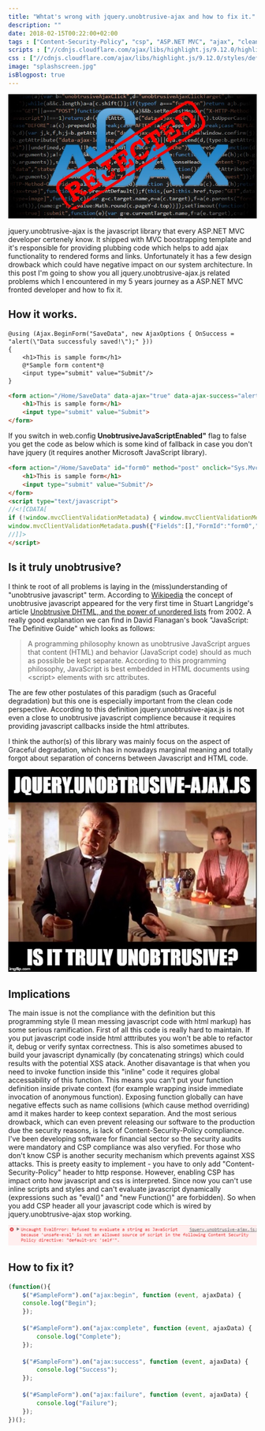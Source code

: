 ```yaml
---
title: "Whtat's wrong with jquery.unobtrusive-ajax and how to fix it."
description: ""
date: 2018-02-15T00:22:00+02:00
tags : ["Content-Security-Policy", "csp", "ASP.NET MVC", "ajax", "cleancode"]
scripts : ["//cdnjs.cloudflare.com/ajax/libs/highlight.js/9.12.0/highlight.min.js", "//cdnjs.cloudflare.com/ajax/libs/fitvids/1.2.0/jquery.fitvids.min.js"]
css : ["//cdnjs.cloudflare.com/ajax/libs/highlight.js/9.12.0/styles/default.min.css"]
image: "splashscreen.jpg"
isBlogpost: true
---
```

![splashscreen](splashscreen.jpg)

jquery.unobtrusive-ajax is the javascript library that every ASP.NET MVC developer certenely know. It shipped with MVC boostrapping template and it's responsible for providing plubbing code which helps to add ajax functionality to rendered forms and links. Unfortunately it has a few design drowback which could have negative impact on our system architecture. In this post I'm going to show you all jquery.unobtrusive-ajax.js related problems which I encountered in my 5 years journey as a ASP.NET MVC fronted developer and how to fix it.

## How it works.

```razor
@using (Ajax.BeginForm("SaveData", new AjaxOptions { OnSuccess = "alert(\"Data successfuly saved!\");" }))
{
    <h1>This is sample form</h1>
    @*Sample form content*@
    <input type="submit" value="Submit"/>
}
```

```html
<form action="/Home/SaveData" data-ajax="true" data-ajax-success="alert(&quot;Data successfuly saved!&quot;);" id="form0" method="post">
    <h1>This is sample form</h1>
    <input type="submit" value="Submit">
</form>
```
If you switch in web.config **UnobtrusiveJavaScriptEnabled"** flag to false you get the code as below which is some kind of fallback in case you don't have jquery (it requires another Microsoft JavaScript library).

```html
<form action="/Home/SaveData" id="form0" method="post" onclick="Sys.Mvc.AsyncForm.handleClick(this, new Sys.UI.DomEvent(event));" onsubmit="Sys.Mvc.AsyncForm.handleSubmit(this, new Sys.UI.DomEvent(event), { insertionMode: Sys.Mvc.InsertionMode.replace, onSuccess: Function.createDelegate(this, alert(&quot;Data successfuly saved!&quot;);) });">    
	<h1>This is sample form</h1>
    <input type="submit" value="Submit"/>
</form>
<script type="text/javascript">
//<![CDATA[
if (!window.mvcClientValidationMetadata) { window.mvcClientValidationMetadata = []; }
window.mvcClientValidationMetadata.push({"Fields":[],"FormId":"form0","ReplaceValidationSummary":false});
//]]>
</script>
```

## Is it truly unobtrusive?

I think te root of all problems is laying in the (miss)understanding of "unobtrusive javascript" term. According to [Wikipedia](https://en.wikipedia.org/wiki/Unobtrusive_JavaScript) the concept of unobtrusive javascript appeared for the very first time in  Stuart Langridge's article [Unobtrusive DHTML, and the power of unordered lists](https://kryogenix.org/code/browser/aqlists/) from 2002. A really good explanation we can find in David Flanagan's book "JavaScript: The Definitive Guide" which looks as follows:


> A programming philosophy known as unobtrusive JavaScript argues that content (HTML) and behavior (JavaScript code) should as much as possible be kept separate. According to this programming philosophy, JavaScript is best embedded in HTML documents using \<script> elements with src attributes.

The are few other postulates of this paradigm (such as Graceful degradation) but this one is especially important from the clean code perspective. According to this definition jquery.unobtrusive-ajax.js is not even a close to unobtrusive javascript complience because it requires providing javascript callbacks inside the html attributes.

I think the author(s) of this library was mainly focus on the aspect of Graceful degradation, which has in nowadays marginal meaning and totally forgot about separation of concerns between Javascript and HTML code.

![mem](is_it_truly_unobtrusive.jpg)

## Implications

The main issue is not the compliance with the definition but this programming style (I mean messing javascript code with html markup) has some serious ramification. First of all this code is really hard to maintain. If you put javascript code inside html atttributes you won't be able to refactor it, debug or verify syntax correctness. This is also sometimes abused to build your javascript dynamically (by concatenating strings) which could results with the potential XSS atack.
Another disavantage is that when you need to invoke function inside this "inline" code it requires global accessability of this function. This means  you can't put your function definition inside private context (for example wrapping inside immediate invocation of anonymous function). Exposing function globally can have negative effects such as name collisions (which cause method overriding) amd it makes harder to keep context separation. And the most serious drowback, which can even prevent releasing our software to the production due the security reasons, is lack of Content-Security-Policy compliance. I've been developing software for financial sector so the security audits were mandatory and CSP compliance was also veryfied. For those who don't know CSP is another security mechanism which prevents against XSS attacks. This is preety easity to implement - you have to only add "Content-Security-Policy" header to http response. However, enabling CSP has impact onto how javascript and css is interpreted. Since now you can't use inline scripts and styles and can't evaluate javascript dynamically (expressions such as "eval()" and "new Function()" are forbidden). So when you add CSP header all your javascript code which is wired by jquery.unobtrusive-ajax stop working.

![CSP Error](csp_error.jpg)

## How to fix it?


```js
(function(){
	$("#SampleForm").on("ajax:begin", function (event, ajaxData) {
    console.log("Begin");
	});

	$("#SampleForm").on("ajax:complete", function (event, ajaxData) {
		console.log("Complete");
	});

	$("#SampleForm").on("ajax:success", function (event, ajaxData) {
		console.log("Success");
	});

	$("#SampleForm").on("ajax:failure", function (event, ajaxData) {
		console.log("Failure");
	});
})();
```